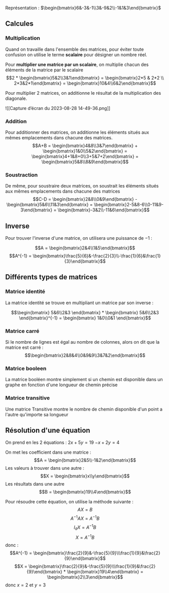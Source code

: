 Représentation :
$\begin{bmatrix}6&-3&-1\\3&-9&2\\-1&1&3\end{bmatrix}$
## Calcules
### Multiplication

Quand on travaille dans l'ensemble des matrices, pour éviter toute confusion on utilise le terme **scalaire** pour désigner un nombre réel.​

Pour **multiplier une matrice par un scalaire**, on multiplie chacun des éléments de la matrice par le scalaire $$2 * \begin{bmatrix}5&2\\3&1\end{bmatrix} = \begin{bmatrix}2*5 & 2*2 \\ 2*3&2*1\end{bmatrix} = \begin{bmatrix}10&4\\6&2\end{bmatrix}$$

Pour multiplier 2 matrices, on additionne le résultat de la multiplication des diagonale.

![[Capture d’écran du 2023-08-28 14-49-36.png]]

### Addition

Pour additionner des matrices, on additionne les éléments situés aux mêmes emplacements dans chacune des matrices. $$A+B = \begin{bmatrix}4&8\\3&7\end{bmatrix} + \begin{bmatrix}1&0\\5&2\end{bmatrix} = \begin{bmatrix}4+1&8+0\\3+5&7+2\end{bmatrix} = \begin{bmatrix}5&8\\8&9\end{bmatrix}$$
### Soustraction

De même, pour soustraire deux matrices, on soustrait les éléments situés aux mêmes emplacements dans chacune des matrices$$C-D = \begin{bmatrix}2&8\\0&9\end{bmatrix} - \begin{bmatrix}5&6\\11&3\end{bmatrix} = \begin{bmatrix}2-5&8-6\\0-11&9-3\end{bmatrix} = \begin{bmatrix}-3&2\\-11&6\end{bmatrix}$$
## Inverse

Pour trouver l'inverse d'une matrice, on utilisera une puissance de $-1$ :

$$A = \begin{bmatrix}2&4\\1&5\end{bmatrix}$$
$$A^{-1} = \begin{bmatrix}\frac{5}{6}&-\frac{2}{3}\\-\frac{1}{6}&\frac{1}{3}\end{bmatrix}$$

## Différents types de matrices

### Matrice identité

La matrice identité se trouve en multipliant un matrice par son inverse :

$$\begin{bmatrix} 5&6\\2&3 \end{bmatrix} * \begin{bmatrix} 5&6\\2&3 \end{bmatrix}^{-1} = \begin{bmatrix} 1&0\\0&1 \end{bmatrix}$$

### Matrice carré
Si le nombre de lignes est égal au nombre de colonnes, alors on dit que la matrice est carré :
$$\begin{bmatrix}2&8&4\\0&9&9\\3&7&2\end{bmatrix}$$

### Matrice booleen

La matrice booléen montre simplement si un chemin est disponible dans un graphe en fonction d'une longueur de chemin précise

### Matrice transitive

Une matrice Transitive montre le nombre de chemin disponible d'un point a l'autre qu'importe sa longueur

## Résolution d'une équation

On prend en les 2 équations :
$2x +5y = 19$ 
$-x + 2y = 4$

On met les coefficient dans une matrice :
$$A = \begin{bmatrix}2&5\\-1&2\end{bmatrix}$$
Les valeurs à trouver dans une autre :
$$X = \begin{bmatrix}x\\y\end{bmatrix}$$
Les résultats dans une autre
$$B = \begin{bmatrix}19\\4\end{bmatrix}$$

Pour résoudre cette équation, on utilise la méthode suivante :
$$AX = B$$
$$A^{-1}AX = A^{-1}B$$
$$I_dX = A^{-1}B$$
$$X = A^{-1}B$$
donc :
$$A^{-1} = \begin{bmatrix}\frac{2}{9}&-\frac{5}{9}\\\frac{1}{9}&\frac{2}{9}\end{bmatrix}$$
$$X = \begin{bmatrix}\frac{2}{9}&-\frac{5}{9}\\\frac{1}{9}&\frac{2}{9}\end{bmatrix} * \begin{bmatrix}19\\4\end{bmatrix} = \begin{bmatrix}2\\3\end{bmatrix}$$
donc $x = 2$ et $y = 3$

